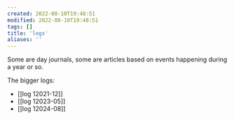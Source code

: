 ```yaml
---
created: 2022-08-10T19:48:51
modified: 2022-08-10T19:48:51
tags: []
title: 'logs'
aliases: ''
---
```


Some are day journals, some are articles based on events happening during a year or so.

The bigger logs:

- [[log 12021-12]]
- [[log 12023-05]]
- [[log 12024-08]]